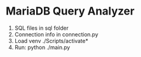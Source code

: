 # MariaDB Query Analyzer

1. SQL files in sql folder
2. Connection info in connection.py
3. Load venv ./Scripts/activate*
4. Run: python ./main.py